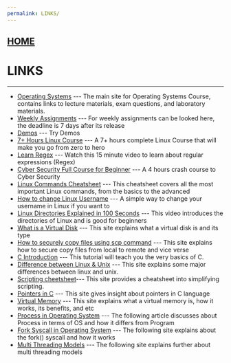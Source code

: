 ```yaml
---
permalink: LINKS/
---
```


## [HOME](../)

# LINKS
----
* [Operating Systems](https://os.vlsm.org/) ---
  The main site for Operating Systems Course, contains links to lecture materials, exam questions, and laboratory materials.
* [Weekly Assignments](https://demos.vlsm.org/) ---
  For weekly assignments can be looked here, the deadline is 7 days after its release
* [Demos](https://github.com/os2xx/demos/tree/master/Demos/) ---
  Try Demos
* [7+ Hours Linux Course](https://youtu.be/wBp0Rb-ZJak) ---
  A 7+ hours complete Linux Course that will make you go from zero to hero
* [Learn Regex](https://youtu.be/bgBWp9EIlMM) ---
  Watch this 15 minute video to learn about regular expressions (Regex)
* [Cyber Security Full Course for Beginner](https://youtu.be/U_P23SqJaDc) ---
  A 4 hours crash course to Cyber Security
* [Linux Commands Cheatsheet](https://www.geeksforgeeks.org/linux-commands-cheat-sheet/) ---
  This cheatsheet covers all the most important Linux commands, from the basics to the advanced
* [How to change Linux Username](https://www.linuxuprising.com/2019/04/how-to-change-username-on-ubuntu-debian.html) ---
  A simple way to change your username in Linux if you want to
* [Linux Directories Explained in 100 Seconds](https://www.youtube.com/watch?v=42iQKuQodW4) ---
  This video introduces the directories of Linux and is good for beginners
* [What is a Virtual Disk](https://www.techtarget.com/searchvirtualdesktop/definition/virtual-hard-disk-VHD) ---
  This site explains what a virtual disk is and its type
* [How to securely copy files using scp command](https://www.geeksforgeeks.org/scp-command-in-linux-with-examples/) ---
  This site explains how to secure copy files from local to remote and vice verse
* [C Introduction](https://www.w3schools.com/c/c_intro.php) ---
  This tutorial will teach you the very basics of C.
* [Difference between Linux & Unix](https://byjus.com/gate/difference-between-unix-and-linux/#:~:text=Basic%20Definition-,Linux%20is%20an%20open%2Dsource%20operating%20system.,the%20user%20and%20the%20computer.) ---
  This site explains some major differences between linux and unix.
* [Scripting cheetsheet](https://devhints.io/bash)---
  This site provides a cheatsheet into simplifying scripting.
* [Pointers in C](https://www.guru99.com/c-pointers.html) ---
  This site gives insight about pointers in C language
* [Virtual Memory](https://www.techtarget.com/searchstorage/definition/virtual-memory) ---
  This site explains what a virtual memory is, how it works, its benefits, and etc
* [Process in Operating System](https://www.studytonight.com/operating-system/operating-system-processes) ---
  The following article discusses about Process in terms of OS and how it differs from Program
* [Fork Syscall in Operating System](https://www.geeksforgeeks.org/fork-system-call-in-operating-system/) ---
  The following site explains about the fork() syscall and how it works
* [Multi Threading Models](https://www.geeksforgeeks.org/multi-threading-models-in-process-management/) ---
  The following site explains further about multi threading models
